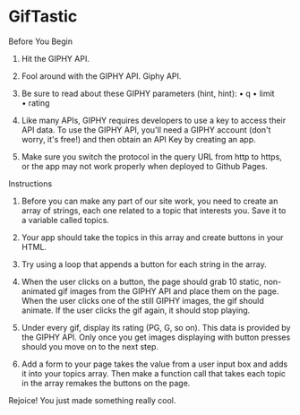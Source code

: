 # GifTastic

Before You Begin

1. Hit the GIPHY API.

2. Fool around with the GIPHY API. Giphy API.
3. Be sure to read about these GIPHY parameters (hint, hint):
• q
• limit
• rating

4. Like many APIs, GIPHY requires developers to use a key to access their API data. To use the GIPHY API, you'll need a GIPHY account (don't worry, it's free!) and then obtain an API Key by creating an app.
5. Make sure you switch the protocol in the query URL from http to https, or the app may not work properly when deployed to Github Pages.

Instructions

1. Before you can make any part of our site work, you need to create an array of strings, each one related to a topic that interests you. Save it to a variable called topics.

2. Your app should take the topics in this array and create buttons in your HTML.

3. Try using a loop that appends a button for each string in the array.

4. When the user clicks on a button, the page should grab 10 static, non-animated gif images from the GIPHY API and place them on the page. When the user clicks one of the still GIPHY images, the gif should animate. If the user clicks the gif again, it should stop playing.

5. Under every gif, display its rating (PG, G, so on). This data is provided by the GIPHY API.
Only once you get images displaying with button presses should you move on to the next step.

6. Add a form to your page takes the value from a user input box and adds it into your topics array. Then make a function call that takes each topic in the array remakes the buttons on the page.

Rejoice! You just made something really cool.
